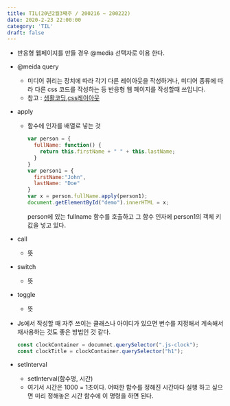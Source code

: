 ```yaml
---
title: TIL(20년2월3째주 / 200216 ~ 200222)
date: 2020-2-23 22:00:00
category: 'TIL'
draft: false
---
```




- 반응형 웹페이지를 만들 경우 @media 선택자로 이용 한다.

- @meida query

  - 미디어 쿼리는 장치에 따라 각기 다른 레이아웃을 작성하거나, 미디어 종류에 따라 다른 css 코드를 작성하는 등 반응형 웹 페이지를 작성할때 쓰입니다.
  - 참고 : [생활코딩](https://www.opentutorials.org/course/2418/13517),[css레이아웃](https://ko.learnlayout.com/media-queries.html)

- apply

  - 함수에 인자를 배열로 넣는 것

    ```javascript
    var person = {
      fullName: function() {
        return this.firstName + " " + this.lastName;
      }
    }
    var person1 = {
      firstName:"John",
      lastName: "Doe"
    }
    var x = person.fullName.apply(person1); 
    document.getElementById("demo").innerHTML = x; 
    ```

    person에 있는 fullname 함수를 호출하고 그 함수 인자에 person1의 객체 키값을 넣고 있다.

- call

  - 뜻

- switch

  - 뜻

- toggle

  - 뜻

- Js에서 작성할 때 자주 쓰이는 클래스나 아이디가 있으면 변수를 지정해서 계속해서 재사용하는 것도 좋은 방법인 것 같다.

  ```javascript
  const clockContainer = documnet.querySelector(".js-clock");
  const clockTitle = clockContainer.querySelector("h1");
  ```

- setInterval

  - setInterval(함수명, 시간)
  - 여기서 시간은 1000 = 1초이다. 어떠한 함수를 정해진 시간마다 실행 하고 싶으면 미리 정해놓은 시간 함수에 이 명령을 하면 된다.